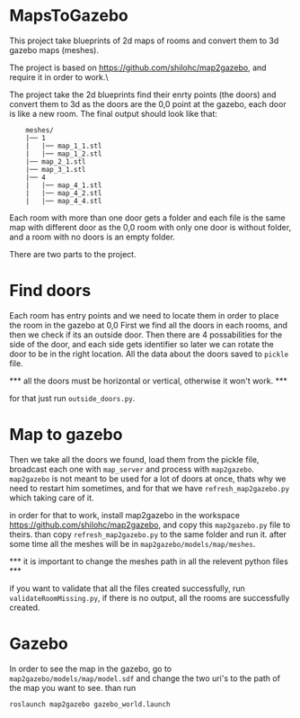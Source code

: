 # MapsToGazebo

This project take blueprints of 2d maps of rooms and convert them to 3d gazebo maps (meshes).

The project is based on https://github.com/shilohc/map2gazebo, and require it in order to work.\

The project take the 2d blueprints find their enrty points (the doors) and convert them to 3d as the doors are the 0,0 point at the gazebo, each door is like a new room. The final output should look like that:

        meshes/
        |── 1
        |   |── map_1_1.stl
        |   |── map_1_2.stl
        |── map_2_1.stl
        |── map_3_1.stl
        |── 4
        |   |── map_4_1.stl
        |   |── map_4_2.stl
        |   |── map_4_4.stl

Each room with more than one door gets a folder and each file is the same map with different door as the 0,0
room with only one door is without folder,
and a room with no doors is an empty folder.



There are two parts to the project.

# Find doors

Each room has entry points and we need to locate them in order to place the room in the gazebo at 0,0
First we find all the doors in each rooms, and then we check if its an outside door. 
Then there are 4 possabilities for the side of the door, and each side gets identifier so later we can rotate the door to be in the right location.
All the data about the doors saved to `pickle` file.

*** all the doors must be horizontal or vertical, otherwise it won't work. ***

for that just run `outside_doors.py`.

# Map to gazebo

Then we take all the doors we found, load them from the pickle file, broadcast each one with `map_server` and process with `map2gazebo`.
`map2gazebo` is not meant to be used for a lot of doors at once, thats why we need to restart him sometimes, and for that we have `refresh_map2gazebo.py` which taking care of it.

in order for that to work, install map2gazebo in the workspace https://github.com/shilohc/map2gazebo, and copy this `map2gazebo.py` file to theirs.
than copy `refresh_map2gazebo.py` to the same folder and run it.
after some time all the meshes will be in `map2gazebo/models/map/meshes`.

*** it is important to change the meshes path in all the relevent python files ***

if you want to validate that all the files created successfully, run `validateRoomMissing.py`, if there is no output, all the rooms are successfully created.

# Gazebo

In order to see the map in the gazebo, go to `map2gazebo/models/map/model.sdf` and change the two uri's to the path of the map you want to see. 
than run 
```
roslaunch map2gazebo gazebo_world.launch
```

